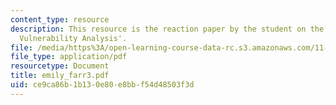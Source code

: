 ```yaml
---
content_type: resource
description: This resource is the reaction paper by the student on the topic 'Community
  Vulnerability Analysis'.
file: /media/https%3A/open-learning-course-data-rc.s3.amazonaws.com/11-941-disaster-vulnerability-and-resilience-spring-2005/ce9ca86b1b130e80e8bbf54d48503f3d_emily_farr3.pdf
file_type: application/pdf
resourcetype: Document
title: emily_farr3.pdf
uid: ce9ca86b-1b13-0e80-e8bb-f54d48503f3d
---
```

